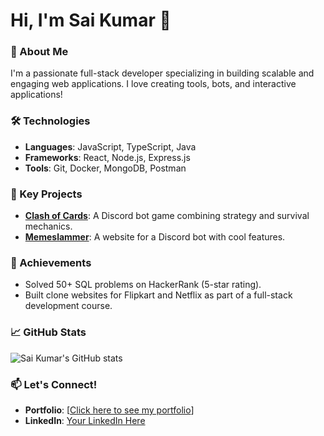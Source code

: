 # Hi, I'm Sai Kumar 👋

### 🚀 About Me
I'm a passionate full-stack developer specializing in building scalable and engaging web applications. I love creating tools, bots, and interactive applications!

### 🛠️ Technologies
- **Languages**: JavaScript, TypeScript, Java
- **Frameworks**: React, Node.js, Express.js
- **Tools**: Git, Docker, MongoDB, Postman

### 📂 Key Projects
- **[Clash of Cards](https://github.com/saikumar2304/coc)**: A Discord bot game combining strategy and survival mechanics.
- **[Memeslammer](https://github.com/saikumar2304/memeslammer)**: A website for a Discord bot with cool features.

### 🌟 Achievements
- Solved 50+ SQL problems on HackerRank (5-star rating).
- Built clone websites for Flipkart and Netflix as part of a full-stack development course.

### 📈 GitHub Stats
![Sai Kumar's GitHub stats](https://github-readme-stats.vercel.app/api?username=saikumar2304&show_icons=true&theme=radical)

### 📫 Let's Connect!
- **Portfolio**: [[Click here to see my portfolio](https://www.crio.do/learn/portfolio/saikumar2304/)]
- **LinkedIn**: [Your LinkedIn Here](#)

